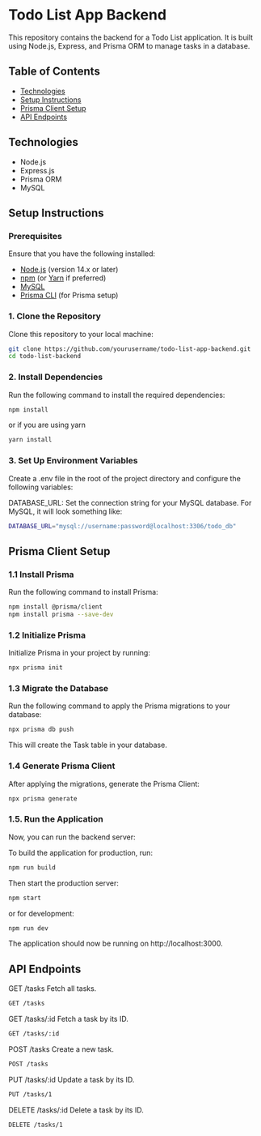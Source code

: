 # Todo List App Backend

This repository contains the backend for a Todo List application. It is built using Node.js, Express, and Prisma ORM to manage tasks in a database.

## Table of Contents
- [Technologies](#technologies)
- [Setup Instructions](#setup-instructions)
- [Prisma Client Setup](#prisma-client-setup)
- [API Endpoints](#api-endpoints)

## Technologies

- Node.js
- Express.js
- Prisma ORM
- MySQL

## Setup Instructions

### Prerequisites

Ensure that you have the following installed:

- [Node.js](https://nodejs.org/) (version 14.x or later)
- [npm](https://www.npmjs.com/) (or [Yarn](https://yarnpkg.com/) if preferred)
- [MySQL](https://www.mysql.com/) 
- [Prisma CLI](https://www.prisma.io/docs/getting-started/setup-prisma/start-from-scratch) (for Prisma setup)

### 1. Clone the Repository

Clone this repository to your local machine:

```bash
git clone https://github.com/yourusername/todo-list-app-backend.git
cd todo-list-backend
```


### 2. Install Dependencies
Run the following command to install the required dependencies:

```bash
npm install
```

or if you are using yarn

```bash
yarn install
```
### 3. Set Up Environment Variables
Create a .env file in the root of the project directory and configure the following variables:

DATABASE_URL: Set the connection string for your MySQL database. For MySQL, it will look something like:
```bash
DATABASE_URL="mysql://username:password@localhost:3306/todo_db"
```

## Prisma Client Setup
### 1.1 Install Prisma
Run the following command to install Prisma:

```bash
npm install @prisma/client
npm install prisma --save-dev
```

### 1.2 Initialize Prisma
Initialize Prisma in your project by running:

``` bash
npx prisma init
```

### 1.3 Migrate the Database
Run the following command to apply the Prisma migrations to your database:

```bash
npx prisma db push
```
This will create the Task table in your database.

### 1.4 Generate Prisma Client
After applying the migrations, generate the Prisma Client:

```bash
npx prisma generate
```

### 1.5. Run the Application
Now, you can run the backend server:

To build the application for production, run:

```bash
npm run build
```

Then start the production server:

```bash
npm start
```

or for development:
```bash
npm run dev
```
The application should now be running on http://localhost:3000.

## API Endpoints
GET /tasks
Fetch all tasks.

```bash
GET /tasks
```

GET /tasks/:id
Fetch a task by its ID.

```bash
GET /tasks/:id
```

POST /tasks
Create a new task.

```bash
POST /tasks
```

PUT /tasks/:id
Update a task by its ID.

```bash
PUT /tasks/1
```

DELETE /tasks/:id
Delete a task by its ID.

```bash
DELETE /tasks/1
```
